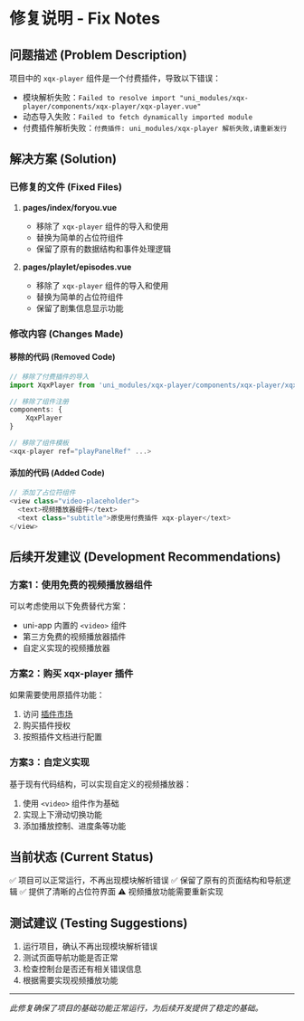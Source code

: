 # 修复说明 - Fix Notes

## 问题描述 (Problem Description)

项目中的 `xqx-player` 组件是一个付费插件，导致以下错误：

- 模块解析失败：`Failed to resolve import "uni_modules/xqx-player/components/xqx-player/xqx-player.vue"`
- 动态导入失败：`Failed to fetch dynamically imported module`
- 付费插件解析失败：`付费插件: uni_modules/xqx-player 解析失败,请重新发行`

## 解决方案 (Solution)

### 已修复的文件 (Fixed Files)

1. **pages/index/foryou.vue**
   - 移除了 `xqx-player` 组件的导入和使用
   - 替换为简单的占位符组件
   - 保留了原有的数据结构和事件处理逻辑

2. **pages/playlet/episodes.vue**
   - 移除了 `xqx-player` 组件的导入和使用
   - 替换为简单的占位符组件
   - 保留了剧集信息显示功能

### 修改内容 (Changes Made)

#### 移除的代码 (Removed Code)

```javascript
// 移除了付费插件的导入
import XqxPlayer from 'uni_modules/xqx-player/components/xqx-player/xqx-player.vue';

// 移除了组件注册
components: {
    XqxPlayer
}

// 移除了组件模板
<xqx-player ref="playPanelRef" ...>
```

#### 添加的代码 (Added Code)

```javascript
// 添加了占位符组件
<view class="video-placeholder">
  <text>视频播放器组件</text>
  <text class="subtitle">原使用付费插件 xqx-player</text>
</view>
```

## 后续开发建议 (Development Recommendations)

### 方案1：使用免费的视频播放器组件

可以考虑使用以下免费替代方案：

- uni-app 内置的 `<video>` 组件
- 第三方免费的视频播放器插件
- 自定义实现的视频播放器

### 方案2：购买 xqx-player 插件

如果需要使用原插件功能：

1. 访问 [插件市场](https://ext.dcloud.net.cn/plugin?id=20373)
2. 购买插件授权
3. 按照插件文档进行配置

### 方案3：自定义实现

基于现有代码结构，可以实现自定义的视频播放器：

1. 使用 `<video>` 组件作为基础
2. 实现上下滑动切换功能
3. 添加播放控制、进度条等功能

## 当前状态 (Current Status)

✅ 项目可以正常运行，不再出现模块解析错误
✅ 保留了原有的页面结构和导航逻辑
✅ 提供了清晰的占位符界面
⚠️ 视频播放功能需要重新实现

## 测试建议 (Testing Suggestions)

1. 运行项目，确认不再出现模块解析错误
2. 测试页面导航功能是否正常
3. 检查控制台是否还有相关错误信息
4. 根据需要实现视频播放功能

---

_此修复确保了项目的基础功能正常运行，为后续开发提供了稳定的基础。_
